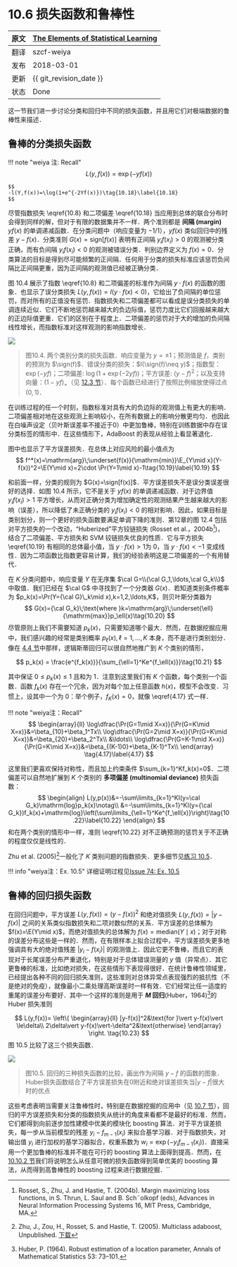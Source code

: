 # 10.6 损失函数和鲁棒性

| 原文   | [The Elements of Statistical Learning](https://esl.hohoweiya.xyz/book/The%20Elements%20of%20Statistical%20Learning.pdf#page=365) |
| ---- | ---------------------------------------- |
| 翻译   | szcf-weiya                               |
| 发布 | 2018-03-01 |
| 更新   | {{ git_revision_date }}                               |
| 状态 | Done|


这一节我们进一步讨论分类和回归中不同的损失函数，并且用它们对极端数据的鲁棒性来描述．

## 鲁棒的分类损失函数

!!! note "weiya 注: Recall"
    $$
    L(y,f(x))=\exp(-yf(x))\tag{10.8}\label{10.8}
    $$

    $$
    -l(Y,f(x))=\log(1+e^{-2Yf(x)})\tag{10.18}\label{10.18}
    $$

尽管指数损失 \eqref{10.8} 和二项偏差 \eqref{10.18} 当应用到总体的联合分布时会得到同样的解，但对于有限的数据集并不一样．两个准则都是 **间隔 (margin)** $yf(x)$ 的单调递减函数．在分类问题中（响应变量为 $-1/1$），$yf(x)$ 类似回归中的残差 $y-f(x)$．分类准则 $G(x)=\mathrm{sign}[f(x)]$ 表明有正间隔 $y_if(x_i)>0$ 的观测被分类正确，而有负间隔 $y_if(x_i)<0$ 的观测被错误分类．判别边界定义为 $f(x)=0$．分类算法的目标是得到尽可能频繁的正间隔．任何用于分类的损失标准应该惩罚负间隔比正间隔更重，因为正间隔的观测值已经被正确分类．

图 10.4 展示了指数 \eqref{10.8} 和二项偏差的标准作为间隔 $y\cdot f(x)$ 的函数的图象．也显示了误分类损失 $L(y,f(x))=I(y\cdot f(x) < 0)$，它给出了负间隔的单位惩罚，而对所有的正值没有惩罚．指数损失和二项偏差都可以看成是误分类损失的单调连续近似．它们不断地惩罚越来越大的负边际值，惩罚力度比它们回报越来越大的正边际值更重．它们的区别在于程度上．二项偏差的惩罚对于大的增加的负间隔线性增长，而指数标准对这样观测的影响指数增长．

![](../img/10/fig10.4.png)

> 图10.4. 两个类别分类的损失函数．响应变量为 $y=\pm 1$；预测值是 $f$，类别的预测为 $\sign(f)$．错误分类的损失：$I(\sign(f)\neq y)$；指数型：$\exp(-yf)$；二项偏差: $\log(1+\exp(-2yf))$；平方误差: $(y-f)^2$；以及支持向量：$(1-yf)_+$（见 [12.3 节](/12-Support-Vector-Machines-and-Flexible-Discriminants/12.3-Support-Vector-Machines-and-Kernels/index.html)）．每个函数已经进行了按照比例缩放使得过点 $(0,1)$．

在训练过程的任一个时刻，指数标准对具有大的负边际的观测值上有更大的影响．二项偏差相对地在这些观测上影响较小，在所有数据上的影响分散更均匀．也因此在白噪声设定（贝叶斯误差率不接近于0）中更加鲁棒，特别在训练数据中存在误分类标签的情形中．在这些情形下，AdaBoost 的表现从经验上看显著退化．

图中也显示了平方误差损失．在总体上对应风险的最小值点为
$$
f^*(x)=\mathrm{arg}\;\underset{f(x)}{\mathrm{min}}\E_{Y\mid x}(Y-f(x))^2=\E(Y\mid x)=2\cdot \Pr(Y=1\mid x)-1\tag{10.19}\label{10.19}
$$

和前面一样，分类的规则为 $G(x)=\sign[f(x)]$．平方误差损失不是误分类误差很好的选择．如图 10.4 所示，它不是关于 $yf(x)$ 的单调递减函数．对于边界值 $y_if(x_i)>1$ 平方增长，从而对正确分类为增加确定性的观测结果产生越来越大的影响（误差），所以降低了未正确分类的 $y_if(x_i) < 0$ 的相对影响．因此，如果目标是类别划分，则一个更好的损失函数要满足单调下降的准则．第12章的图 12.4 包括对平方损失的一个改动，“Huberized”平方铰链损失 (Rosset et al.，2004b[^1])，结合了二项偏差、平方损失和 SVM 铰链损失优良的性质．它与平方损失 \eqref{10.19} 有相同的总体最小值，当 $y\cdot f(x) > 1$为 0，当 $y\cdot f(x) < -1$ 变成线性．因为二项函数比指数更容易计算，我们的经验表明这是二项偏差的一个有用替代．

在 $K$ 分类问题中，响应变量 $Y$ 在无序集 $\cal G=\\{\cal G_1,\ldots,\cal G_k\\}$ 中取值．我们已经在 $\cal G$ 中寻找到了一个分类器 $G(x)$．若知道类别条件概率为 $p_k(x)=\Pr(Y={\cal G}\_k\mid x),k=1,2,\ldots,K$，则贝叶斯分类器为
$$
G(x)={\cal G_k}\;\text{where }k=\mathrm{arg}\;\underset{\ell}{\mathrm{max}}p_\ell(x)\tag{10.20}
$$
尽管原则上我们不需要知道 $p_k(x)$，只需要知道哪个最大．然而，在数据挖掘应用中，我们感兴趣的经常是类别概率 $p_\ell(x),\ell=1,\ldots,K$ 本身，而不是进行类别划分．像在 [4.4 节](../04-Linear-Methods-for-Classification/4.4-Logistic-Regression/index.html)中那样，逻辑斯蒂回归可以很自然地推广到 $K$ 个类别的情形，

$$
p_k(x) = \frac{e^{f_k(x)}}{\sum_{\ell=1}^Ke^{f_\ell(x)}}\tag{10.21}
$$

其中保证 $0\le p_k(x)\le 1$ 且和为 $1$．注意到这里我们有 $K$ 个函数，每个类别一个函数．函数 $f_k(x)$ 存在一个冗余，因为对每个加上任意函数 $h(x)$，模型不会改变．习惯上，设其中一个为 $0$：举个例子，$f_K(x)=0$，就像 \eqref{4.17} 式一样．

!!! note "weiya注：Recall"
    $$
    \begin{array}{ll}
    \log\dfrac{\Pr(G=1\mid X=x)}{\Pr(G=K\mid X=x)}&=\beta_{10}+\beta_1^Tx\\
    \log\dfrac{\Pr(G=2\mid X=x)}{\Pr(G=K\mid X=x)}&=\beta_{20}+\beta_2^Tx\\
    &\ldots\\
    \log\dfrac{\Pr(G=K-1\mid X=x)}{\Pr(G=K\mid X=x)}&=\beta_{(K-1)0}+\beta_{K-1}^Tx\\
    \end{array}
    \tag{4.17}\label{4.17}
    $$

这里我们更喜欢保持对称性，而且加上约束条件 $\sum_{k=1}^Kf_k(x)=0$．二项偏差可以自然地扩展到 $K$ 个类别的 **多项偏差 (multinomial deviance)** 损失函数：
$$
\begin{align}
L(y,p(x))&=-\sum\limits_{k=1}^KI(y=\cal G_k)\mathrm{log}p_k(x)\notag\\
&=-\sum\limits_{k=1}^KI(y={\cal G_k})f_k(x)+\mathrm{log}\left(\sum\limits_{\ell=1}^Ke^{f_\ell(x)}\right)\tag{10.22}\label{10.22}
\end{align}
$$
和在两个类别的情形中一样，准则 \eqref{10.22} 对不正确预测的惩罚关于不正确的程度仅仅是线性的．

Zhu et al. (2005)[^2]一般化了 $K$ 类别问题的指数损失．更多细节见[练习 10.5](https://github.com/szcf-weiya/ESL-CN/issues/74)．

!!! info "weiya注：Ex. 10.5"
    详细证明过程见[Issue 74: Ex. 10.5](https://github.com/szcf-weiya/ESL-CN/issues/74)

## 鲁棒的回归损失函数

在回归问题中，平方误差 $L(y,f(x))=(y-f(x))^2$ 和绝对值损失 $L(y,f(x))=\vert y-f(x)\vert$ 之间的关系类似指数损失和二项对数似然的关系．平方误差的总体解为 $f(x)=\E(Y\mid x)$，而绝对值损失的总体解为 $f(x)=\mathrm{median}(Y\mid x)$；对于对称的误差分布这些是一样的．然而，在有限样本上拟合过程中，平方误差损失更多地强调具有大的绝对值残差 $\vert y_i-f(x_i)\vert$ 的观测值上．因此它更不鲁棒，而且它的表现对于长尾误差分布严重退化，特别是对于总体错误测量的 $y$ 值（异常点）．其它更鲁棒的标准，比如绝对损失，在这些情形下表现得很好．在统计鲁棒性领域里，已经提出各种不同的回归损失准则，这些准则对总体异常点表现强烈的抵抗性（不是绝对的免疫），就像最小二乘处理高斯误差时一样有效．它们经常比任一适度的重尾的误差分布要好．其中一个这样的准则是用于 **$M$ 回归**(Huber，1964)[^3]的 Huber 损失准则

$$
L(y,f(x))=
\left\{
  \begin{array}{ll}
  [y-f(x)]^2&\text{for }\vert y-f(x)\vert \le\delta\\
  2\delta\vert y-f(x)\vert-\delta^2&\text{otherwise}
  \end{array}
\right.
\tag{10.23}
$$
图 10.5 比较了这三个损失函数．

![](../img/10/fig10.5.png)

> 图10.5. 回归的三种损失函数的比较，画出作为间隔 $y-f$ 的函数的图象．Huber损失函数结合了平方误差损失在0附近和绝对误差损失当$\vert y-f\vert$很大时的优点

这些考虑表明当需要关注鲁棒性时，特别是在数据挖掘的应用中（见 [10.7 节](10.7-Off-the-Shelf-Procedures-for-Data-Mining/index.html)），回归的平方误差损失和分类的指数损失从统计的角度来看都不是最好的标准．然而，它们都得到向前逐步加性建模中优美的模块化 boosting 算法．对于平方误差损失，每一步从当前模型的残差 $y_i-f_{m-1}(x_i)$ 来拟合基学习器．对于指数损失，对输出值 $y_i$ 进行加权的基学习器拟合，权重系数为 $w_i=\exp(-y_if_{m-1}(x_i))$．直接采用一个更加鲁棒的标准并不能在可行的 boosting 算法上面得到提高．然而，在 [10.10.2 节](10.10-Numerical-Optimization-via-Gradient-Boosting.md)我们将说明怎么从任意可微的损失函数得到简单优美的 boosting 算法，从而得到高鲁棒性的 boosting 过程来进行数据挖掘．``

[^1]: Rosset, S., Zhu, J. and Hastie, T. (2004b). Margin maximizing loss functions, in S. Thrun, L. Saul and B. Sch¨olkopf (eds), Advances in Neural Information Processing Systems 16, MIT Press, Cambridge, MA.
[^2]: Zhu, J., Zou, H., Rosset, S. and Hastie, T. (2005). Multiclass adaboost, Unpublished. [下载](../references/samme.pdf)
[^3]: Huber, P. (1964). Robust estimation of a location parameter, Annals of Mathematical Statistics 53: 73–101.